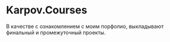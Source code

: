 # Karpov.Courses
В качестве с ознакомлением с моим порфолио, выкладывают финальный и промежуточный проекты.
